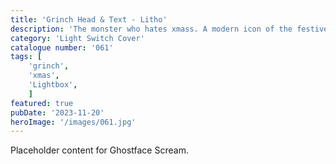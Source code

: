 ```yaml
---
title: 'Grinch Head & Text - Litho'
description: 'The monster who hates xmass. A modern icon of the festive period. Available with a red solid heart or also available with a litho heart. 7 optional litho hearts included. '
category: 'Light Switch Cover'
catalogue number: '061'
tags: [
    'grinch', 
    'xmas',
    'Lightbox', 
    ]
featured: true
pubDate: '2023-11-20'
heroImage: '/images/061.jpg'
---
```


Placeholder content for Ghostface Scream.
